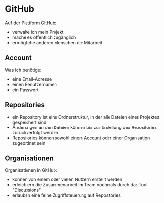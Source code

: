 # GitHub

Auf der Plattform GitHub:

- verwalte ich mein Projekt
- mache es öffentlich zugänglich
- ermögliche anderen Menschen die Mitarbeit

## Account

Was ich benötige:

- eine Email-Adresse
- einen Benutzernamen
- ein Passwort

## Repositories

- ein Repository ist eine Ordnerstruktur, in der alle Dateien eines Projektes gespeichert sind
- Änderungen an den Dateien können bis zur Erstellung des Repositories zurückverfolgt werden
- Repositories können sowohl einem Account oder einer Organisation zugeordnet sein

## Organisationen

Organisationen in GitHub:

- können von einem oder vielen Nutzern erstellt werden
- erleichtern die Zusammenarbeit im Team nochmals durch das Tool "Discussions"
- erlauben eine feine Zugriffsteuerung auf Repositories

